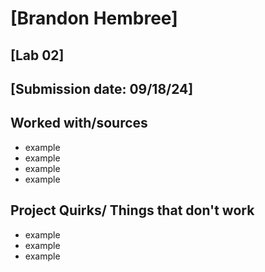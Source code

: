 # [Brandon Hembree]
## [Lab 02]
## [Submission date: 09/18/24]
## Worked with/sources 
* example
* example
* example
* example
## Project Quirks/ Things that don't work
* example
* example
* example
